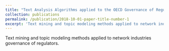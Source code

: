 ```yaml
---
title: "Text Analysis Algorithms applied to the OECD Governance of Regulators Survey for the Electricity Sector 2013-2018"
collection: publications
permalink: /publication/2018-10-01-paper-title-number-1
excerpt: 'Text mining and topic modeling methods applied to network industries governance of regulators.'
---
```

Text mining and topic modeling methods applied to network industries governance of regulators.
